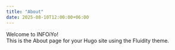 ```yaml
---
title: "About"
date: 2025-08-10T12:00:00+06:00
---
```


Welcome to INFOiYo!  
This is the About page for your Hugo site using the Fluidity theme.
